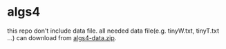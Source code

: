 algs4
=====

this repo don't include data file.
all needed data file(e.g. tinyW.txt, tinyT.txt ...) can download from [algs4-data.zip](http://algs4.cs.princeton.edu/code/algs4-data.zip).